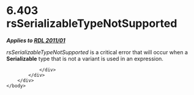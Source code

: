 <html dir="LTR" xmlns:mshelp="http://msdn.microsoft.com/mshelp" xmlns:ddue="http://ddue.schemas.microsoft.com/authoring/2003/5" xmlns:xlink="http://www.w3.org/1999/xlink" xmlns:tool="http://www.microsoft.com/tooltip">
    <head>
        <meta http-equiv="Content-Type" content="text/html; CHARSET=utf-8"></meta>
        <meta name="save" content="history"></meta>
        <title>6.403 rsSerializableTypeNotSupported</title>
        <xml>
            <mshelp:toctitle title="6.403 rsSerializableTypeNotSupported"></mshelp:toctitle>
            <mshelp:rltitle title="[MS-RDL]: rsSerializableTypeNotSupported"></mshelp:rltitle>
            <mshelp:keyword index="A" term="bb850d03-672b-4d53-b85a-070e27217763"></mshelp:keyword>
            <mshelp:attr name="DCSext.ContentType" value="open specification"></mshelp:attr>
            <mshelp:attr name="AssetID" value="bb850d03-672b-4d53-b85a-070e27217763"></mshelp:attr>
            <mshelp:attr name="TopicType" value="kbRef"></mshelp:attr>
            <mshelp:attr name="DCSext.Title" value="[MS-RDL]: rsSerializableTypeNotSupported" />
        </xml>
    </head>
    <body>
        <div id="header">
            <h1 class="heading">6.403 rsSerializableTypeNotSupported</h1>
        </div>
        <div id="mainSection">
            <div id="mainBody">
                <div id="allHistory" class="saveHistory"></div>
                <div id="sectionSection0" class="section" name="collapseableSection">
                    

<p><b><i>Applies to </i></b><a href="bf2bab1a-b608-4bcc-b718-1cc1baa9579c.md"><b><i>RDL 2011/01</i></b></a></p>

<p><i>rsSerializableTypeNotSupported</i> is a critical error
that will occur when a <b>Serializable</b> type that is not a variant is used
in an expression. </p>


                </div>
            </div>
        </div>
    </body>
</html>